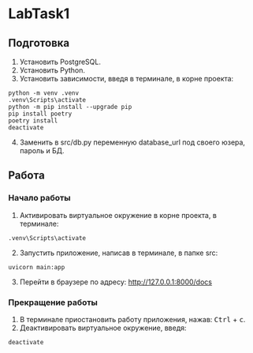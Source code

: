 # LabTask1
## Подготовка
1. Установить PostgreSQL.
2. Установить Python.
3. Установить зависимости, введя в терминале, в корне проекта:
``` batch
python -m venv .venv
.venv\Scripts\activate
python -m pip install --upgrade pip
pip install poetry
poetry install
deactivate
```
4. Заменить в src/db.py переменную database_url под своего юзера, пароль и БД.
## Работа
### Начало работы
1. Активировать виртуальное окружение в корне проекта, в терминале:
``` batch
.venv\Scripts\activate
```
2. Запустить приложение, написав в терминале, в папке src:
``` batch
uvicorn main:app
```
3. Перейти в браузере по адресу: http://127.0.0.1:8000/docs
### Прекращение работы
1. В терминале приостановить работу приложения, нажав: 
<kbd>Ctrl</kbd> + <kbd>c</kbd>.  
2. Деактивировать виртуальное окружение, введя:
``` batch
deactivate
```
